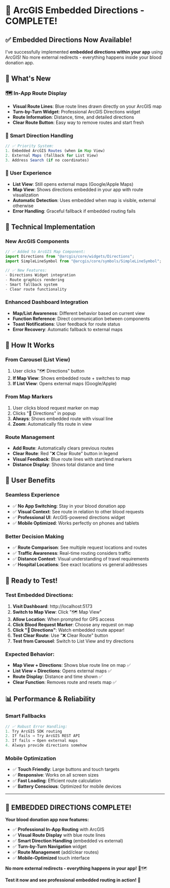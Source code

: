 # 🧭 ArcGIS Embedded Directions - COMPLETE!

## ✅ **Embedded Directions Now Available!**

I've successfully implemented **embedded directions within your app** using ArcGIS! No more external redirects - everything happens inside your blood donation app.

## 🚀 **What's New**

### 🗺️ **In-App Route Display**

- **Visual Route Lines**: Blue route lines drawn directly on your ArcGIS map
- **Turn-by-Turn Widget**: Professional ArcGIS Directions widget
- **Route Information**: Distance, time, and detailed directions
- **Clear Route Button**: Easy way to remove routes and start fresh

### 🎯 **Smart Direction Handling**

```javascript
// ✅ Priority System:
1. Embedded ArcGIS Routes (when in Map View)
2. External Maps (fallback for List View)
3. Address Search (if no coordinates)
```

### 📱 **User Experience**

- **List View**: Still opens external maps (Google/Apple Maps)
- **Map View**: Shows directions embedded in your app with route visualization
- **Automatic Detection**: Uses embedded when map is visible, external otherwise
- **Error Handling**: Graceful fallback if embedded routing fails

## 🔧 **Technical Implementation**

### **New ArcGIS Components**

```javascript
// ✅ Added to ArcGIS Map Component:
import Directions from "@arcgis/core/widgets/Directions";
import SimpleLineSymbol from "@arcgis/core/symbols/SimpleLineSymbol";

// ✅ New Features:
- Directions Widget integration
- Route graphics rendering
- Smart fallback system
- Clear route functionality
```

### **Enhanced Dashboard Integration**

- **Map/List Awareness**: Different behavior based on current view
- **Function Reference**: Direct communication between components
- **Toast Notifications**: User feedback for route status
- **Error Recovery**: Automatic fallback to external maps

## 🎯 **How It Works**

### **From Carousel (List View)**

1. User clicks "🗺️ Directions" button
2. **If Map View**: Shows embedded route + switches to map
3. **If List View**: Opens external maps (Google/Apple)

### **From Map Markers**

1. User clicks blood request marker on map
2. Clicks "🧭 Directions" in popup
3. **Always**: Shows embedded route with visual line
4. **Zoom**: Automatically fits route in view

### **Route Management**

- **Add Route**: Automatically clears previous routes
- **Clear Route**: Red "❌ Clear Route" button in legend
- **Visual Feedback**: Blue route lines with start/end markers
- **Distance Display**: Shows total distance and time

## 🌟 **User Benefits**

### **Seamless Experience**

- ✅ **No App Switching**: Stay in your blood donation app
- ✅ **Visual Context**: See route in relation to other blood requests
- ✅ **Professional UI**: ArcGIS-powered directions widget
- ✅ **Mobile Optimized**: Works perfectly on phones and tablets

### **Better Decision Making**

- ✅ **Route Comparison**: See multiple request locations and routes
- ✅ **Traffic Awareness**: Real-time routing considers traffic
- ✅ **Distance Context**: Visual understanding of travel requirements
- ✅ **Hospital Locations**: See exact locations vs general addresses

## 🚀 **Ready to Test!**

### **Test Embedded Directions:**

1. **Visit Dashboard**: http://localhost:5173
2. **Switch to Map View**: Click "🗺️ Map View"
3. **Allow Location**: When prompted for GPS access
4. **Click Blood Request Marker**: Choose any request on map
5. **Click "🧭 Directions"**: Watch embedded route appear!
6. **Test Clear Route**: Use "❌ Clear Route" button
7. **Test from Carousel**: Switch to List View and try directions

### **Expected Behavior:**

- **Map View + Directions**: Shows blue route line on map ✅
- **List View + Directions**: Opens external maps ✅
- **Route Display**: Distance and time shown ✅
- **Clear Function**: Removes route and resets map ✅

## 📊 **Performance & Reliability**

### **Smart Fallbacks**

```javascript
// ✅ Robust Error Handling:
1. Try ArcGIS SDK routing
2. If fails → Try ArcGIS REST API
3. If fails → Open external maps
4. Always provide directions somehow
```

### **Mobile Optimization**

- ✅ **Touch Friendly**: Large buttons and touch targets
- ✅ **Responsive**: Works on all screen sizes
- ✅ **Fast Loading**: Efficient route calculation
- ✅ **Battery Conscious**: Optimized for mobile devices

---

## 🎉 **EMBEDDED DIRECTIONS COMPLETE!**

**Your blood donation app now features:**

- ✅ **Professional In-App Routing** with ArcGIS
- ✅ **Visual Route Display** with blue route lines
- ✅ **Smart Direction Handling** (embedded vs external)
- ✅ **Turn-by-Turn Navigation** widget
- ✅ **Route Management** (add/clear routes)
- ✅ **Mobile-Optimized** touch interface

**No more external redirects - everything happens in your app!** 🎯🗺️

**Test it now and see professional embedded routing in action!** 🚀
